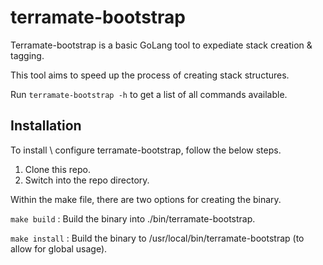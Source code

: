 # terramate-bootstrap

Terramate-bootstrap is a basic GoLang tool to expediate stack creation & tagging.

This tool aims to speed up the process of creating stack structures.

Run `terramate-bootstrap -h` to get a list of all commands available.

## Installation

To install \ configure terramate-bootstrap, follow the below steps.

1. Clone this repo.
2. Switch into the repo directory.

Within the make file, there are two options for creating the binary.

`make build` : Build the binary into ./bin/terramate-bootstrap.

`make install` : Build the binary to /usr/local/bin/terramate-bootstrap (to allow for global usage).
